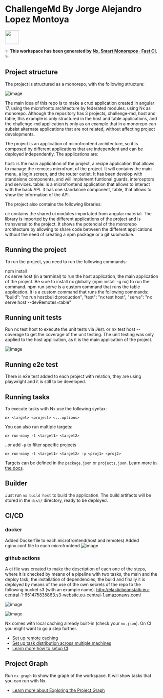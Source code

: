 # ChallengeMd By Jorge Alejandro Lopez Montoya

<a alt="Nx logo" href="https://nx.dev" target="_blank" rel="noreferrer"><img src="https://raw.githubusercontent.com/nrwl/nx/master/images/nx-logo.png" width="45"></a>

✨ **This workspace has been generated by [Nx, Smart Monorepos · Fast CI.](https://nx.dev)** ✨


## Project structure
The project is structured as a monorepo, with the following structure:

![image](https://github.com/joalopezmo/challenge-md/assets/91128812/3246d327-954f-4134-a275-6439ef69ef1c)

The main idea of this repo is to make a crud application created in angular 17, using the microfronts architecture by federated modules, using Nx as monorepo. Although the repository has 3 projects, challenge-md, host and table; this example is only structured in the host and table applications, and the challenge-md application is only as an example that in a monorepo can subsist alternate applications that are not related, without affecting project developments.

The project is an application of microfrontend architecture, so it is composed by different applications that are independent and can be deployed independently. The applications are:

host: is the main application of the project, a recipe application that allows to manage the remotes microfront of the project. It will contains the main menu, a login screen, and the router outlet. It has been develop with standalone components, and will implement funtional guards, interceptors and services.
table: is a microfrontend application that allows to interact with the back API. It has one standalone component, table, that allows to show the information of the API.

The project also contains the following libraries:

ui: contains the shared ui modules importated from angular material. The library is imported by the different applications of the project and is transversal to the project. It shows the potencial of the monorepo architecture by allowing to share code between the different applications without the need of creating a npm package or a git submodule.

## Running the project
To run the project, you need to run the following commands:

npm install <br>
nx serve host (in a terminal) to run the host application, the main application of the project. Be sure to install nx globally (npm install -g nx) to run the command.
npm run serve is a custom command that runs the table application. It is a custom command that runs the following commands:
    "build": "nx run host:build:production",
    "test": "nx test host",
    "serve": "nx serve host --devRemotes=table"

## Running unit tests
Run nx test host to execute the unit tests via Jest. or nx test host --coverage to get the coverage of the unit testing. The unit testing was only applied to the host application, as it is the main application of the project.

![image](https://github.com/joalopezmo/challenge-md/assets/91128812/d900d474-91bc-475d-bbda-b0fe58d379d0)

## Running e2e test
There is e2e test added to each project with relation, they are using playwright and it is still to be developed. 

## Running tasks

To execute tasks with Nx use the following syntax:

```
nx <target> <project> <...options>
```

You can also run multiple targets:

```
nx run-many -t <target1> <target2>
```

..or add `-p` to filter specific projects

```
nx run-many -t <target1> <target2> -p <proj1> <proj2>
```

Targets can be defined in the `package.json` or `projects.json`. Learn more [in the docs](https://nx.dev/features/run-tasks).

## Builder

Just run `nx build host` to build the application. The build artifacts will be stored in the `dist/` directory, ready to be deployed.

## CI/CD

### docker
Added Dockerfile to each microfrontend(host and remotes)
Added nginx.conf file to each microfrontend
![image](https://github.com/joalopezmo/challenge-md/assets/91128812/42420a83-19ed-464c-a1ef-a73f1425c97e)

### github actions
A ci file was created to make the description of each one of the steps, where it is checked by means of a pipeline with two tasks, the main and the deploy task; the installation of dependencies, the build and finally it is deployed by means of the use of the own secrets of the repo to the following bucket s3 (with an example name). 
http://elasticbeanstalk-eu-central-1-651475835863.s3-website.eu-central-1.amazonaws.com/

![image](https://github.com/joalopezmo/challenge-md/assets/91128812/14d44c78-7b89-4fa5-9e67-68c5a9d5d7fa)

![image](https://github.com/joalopezmo/challenge-md/assets/91128812/ec3d5a05-81d0-4dbb-8491-9fb18514551b)



Nx comes with local caching already built-in (check your `nx.json`). On CI you might want to go a step further.

- [Set up remote caching](https://nx.dev/features/share-your-cache)
- [Set up task distribution across multiple machines](https://nx.dev/nx-cloud/features/distribute-task-execution)
- [Learn more how to setup CI](https://nx.dev/recipes/ci)

## Project Graph
Run `nx graph` to show the graph of the workspace.
It will show tasks that you can run with Nx.

- [Learn more about Exploring the Project Graph](https://nx.dev/core-features/explore-graph)

